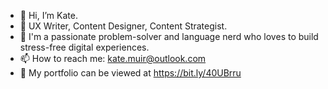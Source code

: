 - 👋 Hi, I’m Kate.
- 👀 UX Writer, Content Designer, Content Strategist.
- 🌱 I'm a passionate problem-solver and language nerd who loves to build stress-free digital experiences.
- 📫 How to reach me: kate.muir@outlook.com
- 📁 My portfolio can be viewed at https://bit.ly/40UBrru

<!---
kmuir1991/kmuir1991 is a ✨ special ✨ repository because its `README.md` (this file) appears on your GitHub profile.
You can click the Preview link to take a look at your changes.
--->
